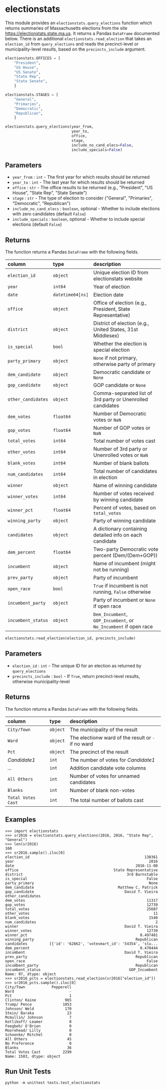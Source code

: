 # electionstats

This module provides an `electionstats.query_elections` function which
returns summaries of Massachusetts elections from the site
<https://electionstats.state.ma.us>. It returns a Pandas `DataFrame`
documented below. There is an additional `electionstats.read_election`
that takes an `election_id` from `query_elections` and reads the
precinct-level or municipality-level results, based on the
`precincts_include` argument.

```python
electionstats.OFFICES = [
    "President",
    "US House",
    "US Senate",
    "State Rep",
    "State Senate",
    ]

electionstats.STAGES = [
    "General",
    "Primaries",
    "Democratic",
    "Republican",
    ]

electionstats.query_elections(year_from,
                              year_to,
                              office,
                              stage,
                              include_no_cand_elecs=False,
                              include_specials=False)
```

## Parameters

- `year_from` : `int` - The first year for which results should be returned
- `year_to` : `int` - The last year for which results should be returned
- `office` : `str` - The office results to be returned (e.g., "President", "US House", "State Rep", "State Senate")
- `stage` : `str` - The type of election to consider ("General", "Primaries", "Democratic", "Republican")
- `include_no_cand_elecs` : `boolean`, optional - Whether to include elections with zero candidates (default `False`)
- `include_specials` : `boolean`, optional -  Whether to include special elections (default `False`)

## Returns

The function returns a Pandas `DataFrame` with the following fields.

| column           | type    | description      |
|:-----------------|:--------|:-----------------|
| `election_id`      | `object`  | Unique election ID from electionstats website      |
| `year`             | `int64`   | Year of election             |
| `date`             | `datetime64[ns]`  | Election date             |
| `office`           | `object`  | Office of election (e.g., President, State Representative)           |
| `district`         | `object`  | District of election (e.g., United States, 31st Middlesex)         |
| `is_special`       | `bool`    | Whether the election is special election       |
| `party_primary`    | `object`  | `None` if not primary, otherwise party of primary    |
| `dem_candidate`    | `object`  | Democratic candidate or `None`    |
| `gop_candidate`    | `object`  | GOP candidate or `None`    |
| `other_candidates` | `object`  | Comma-separated list of 3rd party or Unenrolled candidates |
| `dem_votes`        | `float64` | Number of Democratic votes or `NaN`        |
| `gop_votes`        | `float64` | Number of GOP votes or `NaN`        |
| `total_votes`      | `int64`   | Total number of votes cast      |
| `other_votes`      | `int64`   | Number of 3rd party or Unenrolled votes or `NaN`      |
| `blank_votes`      | `int64`   | Number of blank ballots      |
| `num_candidates`   | `int64`   | Total number of candidates in election   |
| `winner`           | `object`  | Name of winning candidate           |
| `winner_votes`     | `int64`   | Number of votes received by winning candidate     |
| `winner_pct`       | `float64` | Percent of votes, based on `total_votes`       |
| `winning_party`    | `object`  | Party of winning candidate    |
| `candidates`       | `object`  | A dictionary containing detailed info on each candidate       |
| `dem_percent`      | `float64` | Two-party Democratic vote percent (Dem/(Dem+GOP))      |
| `incumbent`        | `object`  | Name of incumbent (might not be running)        |
| `prev_party`       | `object`  | Party of incumbent       |
| `open_race`        | `bool`    | `True` if incumbent is not running, `False` otherwise        |
| `incumbent_party`  | `object`  | Party of incumbent or `None` if open race  |
| `incumbent_status` | `object`  | `Dem_Incumbent`, `GOP_Incumbent`, or `No_Incumbent` if open race |

```python
electionstats.read_election(election_id, precincts_include)
```

## Parameters

- `election_id` : `int` - The unique ID for an election as returned by `query_elections`
- `precincts_include` : `bool` - If `True`, return precinct-level results, otherwise municipality-level

## Returns

The function returns a Pandas `DataFrame` with the following fields.

| column | type | description |
|:-----------------|:--------|:-----------------|
| `City/Town` | `object` | The municipality of the result |
| `Ward` | `object` | The electionw ward of the result or `-` if no ward |
| `Pct` | `object` | The precinct of the result |
| *Candidate1* | `int` | The number of votes for *Candidate1* |
| *...* | `int` | Addition candidate vote columns |
| `All Others` | `int` | Number of votes for unnamed candidates |
| `Blanks` | `int` | Number of blank non-votes |
| `Total Votes Cast` | `int` | The total number of ballots cast |

## Examples

```
>>> import electionstats
>>> sr2016 = electionstats.query_elections(2016, 2016, "State Rep", "General")
>>> len(sr2016)
160
>>> sr2016.sample().iloc[0]
election_id                                                    130361
year                                                             2016
date                                                       2016-11-08
office                                           State Representative
district                                               3rd Barnstable
is_special                                                      False
party_primary                                                    None
dem_candidate                                      Matthew C. Patrick
gop_candidate                                         David T. Vieira
other_candidates                                                     
dem_votes                                                       11317
gop_votes                                                       12739
total_votes                                                     25607
other_votes                                                        11
blank_votes                                                      1540
num_candidates                                                      2
winner                                                David T. Vieira
winner_votes                                                    12739
winner_pct                                                   0.497481
winning_party                                              Republican
candidates          [{'id': '62662', 'votesmart_id': '54354', 'slu...
dem_percent                                                  0.470444
incumbent                                             David T. Vieira
prev_party                                                 Republican
open_race                                                       False
incumbent_party                                            Republican
incumbent_status                                        GOP_Incumbent
Name: 97, dtype: object
>>> sr2016_pcts = electionstats.read_election(sr2016["election_id"])
>>> sr2016_pcts.sample().iloc[0]
City/Town            Pepperell
Ward                         -
Pct                          1
Clinton/ Kaine             965
Trump/ Pence              1053
Johnson/ Weld              170
Stein/ Baraka               23
Mcmullin/ Johnson            7
Kotlikoff/ Leamer            0
Feegbeh/ O'Brien             0
Moorehead/ Lilly             0
Schoenke/ Mitchel            0
All Others                  45
No Preference                0
Blanks                      36
Total Votes Cast          2299
Name: 1503, dtype: object
```

## Run Unit Tests

```python
python -m unittest tests.test_electionstats
```
